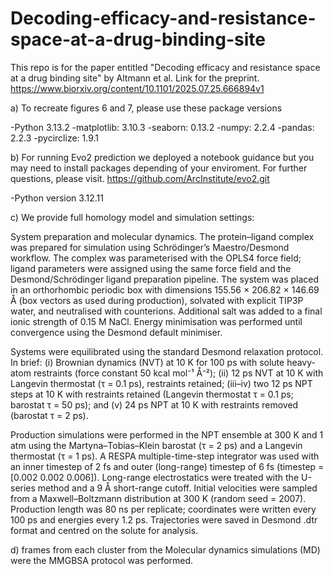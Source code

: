 # Decoding-efficacy-and-resistance-space-at-a-drug-binding-site
This repo is for the paper entitled "Decoding efficacy and resistance space at a drug binding site" by Altmann  et al.
Link for the preprint. https://www.biorxiv.org/content/10.1101/2025.07.25.666894v1

a) To recreate figures 6 and 7, please use these package versions

-Python 3.13.2
-matplotlib: 3.10.3
-seaborn: 0.13.2
-numpy: 2.2.4
-pandas: 2.2.3
-pycirclize: 1.9.1

b) For running Evo2 prediction we deployed a notebook guidance but you may need to install packages depending of your enviroment.
For further questions, please visit. https://github.com/ArcInstitute/evo2.git

-Python version 3.12.11

c) We provide full homology model and simulation settings:

System preparation and molecular dynamics. The protein–ligand complex was prepared for simulation using Schrödinger’s Maestro/Desmond workflow. The complex was parameterised with the OPLS4 force field; ligand parameters were assigned using the same force field and the Desmond/Schrödinger ligand preparation pipeline. The system was placed in an orthorhombic periodic box with dimensions 155.56 × 206.82 × 146.69 Å (box vectors as used during production), solvated with explicit TIP3P water, and neutralised with counterions. Additional salt was added to a final ionic strength of 0.15 M NaCl. Energy minimisation was performed until convergence using the Desmond default minimiser.

Systems were equilibrated using the standard Desmond relaxation protocol. In brief: (i) Brownian dynamics (NVT) at 10 K for 100 ps with solute heavy-atom restraints (force constant 50 kcal mol⁻¹ Å⁻²); (ii) 12 ps NVT at 10 K with Langevin thermostat (τ = 0.1 ps), restraints retained; (iii–iv) two 12 ps NPT steps at 10 K with restraints retained (Langevin thermostat τ = 0.1 ps; barostat τ = 50 ps); and (v) 24 ps NPT at 10 K with restraints removed (barostat τ = 2 ps).

Production simulations were performed in the NPT ensemble at 300 K and 1 atm using the Martyna–Tobias–Klein barostat (τ = 2 ps) and a Langevin thermostat (τ = 1 ps). A RESPA multiple-time-step integrator was used with an inner timestep of 2 fs and outer (long-range) timestep of 6 fs (timestep = [0.002 0.002 0.006]). Long-range electrostatics were treated with the U-series method and a 9 Å short-range cutoff. Initial velocities were sampled from a Maxwell–Boltzmann distribution at 300 K (random seed = 2007). Production length was 80 ns per replicate; coordinates were written every 100 ps and energies every 1.2 ps. Trajectories were saved in Desmond .dtr format and centred on the solute for analysis.

d) frames from each cluster from the Molecular dynamics simulations (MD) were the MMGBSA protocol was performed.
